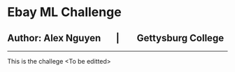 <h1>Ebay ML Challenge</h1>

<h2>Author: Alex Nguyen &nbsp;&nbsp;&nbsp;&nbsp;&nbsp;&nbsp;| &nbsp;&nbsp;&nbsp;&nbsp;&nbsp;&nbsp; Gettysburg College</h2>

-----------

This is the challege \<To be editted\>

